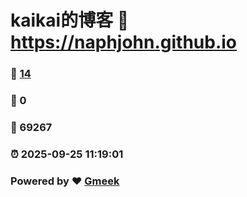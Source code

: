# kaikai的博客 :link: https://naphjohn.github.io 
### :page_facing_up: [14](https://naphjohn.github.io/tag.html) 
### :speech_balloon: 0 
### :hibiscus: 69267 
### :alarm_clock: 2025-09-25 11:19:01 
### Powered by :heart: [Gmeek](https://github.com/Meekdai/Gmeek)
